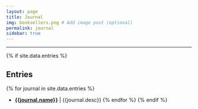 ```yaml
---
layout: page
title: Journal
img: booksellers.png # Add image post (optional)
permalink: journal
sidebar: true
---
```


---

{% if site.data.entries %}
## Entries
{% for journal in site.data.entries %}
* [__{{journal.name}}__]({{site.url}}/{{site.baseurl}}/{{journal.location}})
  \| {{journal.desc}}
{% endfor %}
{% endif %}
